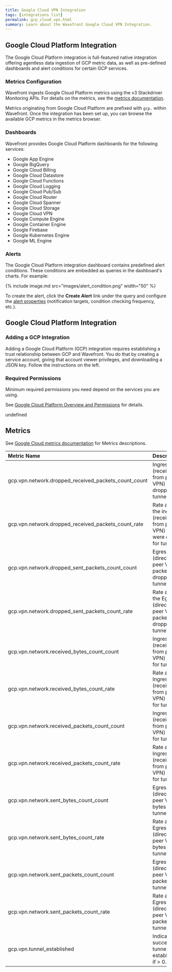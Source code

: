 ```yaml
---
title: Google Cloud VPN Integration
tags: [integrations list]
permalink: gcp_cloud_vpn.html
summary: Learn about the Wavefront Google Cloud VPN Integration.
---
```

## Google Cloud Platform Integration

The Google Cloud Platform integration is full-featured native integration offering agentless data ingestion of GCP metric
data, as well as pre-defined dashboards and alert conditions for certain GCP services.

### Metrics Configuration

Wavefront ingests Google Cloud Platform metrics using the v3 Stackdriver Monitoring APIs. For details on the metrics, see the
[metrics documentation](https://cloud.google.com/monitoring/api/metrics).

Metrics originating from Google Cloud Platform are prefixed with `gcp.` within Wavefront. Once the integration has
been set up, you can browse the available GCP metrics in the metrics browser.

### Dashboards

<p>Wavefront provides Google Cloud Platform dashboards for the following services:</p>

- Google App Engine
- Google BigQuery
- Google Cloud Billing
- Google Cloud Datastore
- Google Cloud Functions
- Google Cloud Logging
- Google Cloud Pub/Sub
- Google Cloud Router
- Google Cloud Spanner
- Google Cloud Storage
- Google Cloud VPN
- Google Compute Engine
- Google Container Engine
- Google Firebase
- Google Kubernetes Engine
- Google ML Engine

### Alerts

The Google Cloud Platform integration dashboard contains predefined alert conditions. These conditions are embedded as queries in the dashboard's charts. For example:

{% include image.md src="images/alert_condition.png" width="50" %}

To create the alert, click the **Create Alert** link under the query and configure the [alert properties](https://docs.wavefront.com/alerts_manage.html) (notification targets, condition checking frequency, etc.).

## Google Cloud Platform Integration



### Adding a GCP Integration

Adding a Google Cloud Platform (GCP) integration requires establishing a trust relationship between GCP and Wavefront. You do that by creating a service account, giving that account viewer privileges, and downloading a JSON key. Follow the instructions on the left.

### Required Permissions

Minimum required permissions you need depend on the services you are using.

See [Google Cloud Platform Overview and Permissions](http://docs.wavefront.com/integrations_gcp_overview.html) for details.





undefined


## Metrics

See [Google Cloud metrics documentation](https://cloud.google.com/monitoring/api/metrics_gcp) for Metrics descriptions.  

|Metric Name|Description|
| :--- | :--- |
|gcp.vpn.network.dropped_received_packets_count_count| Ingress (received from peer VPN) packets dropped for tunnel. |
|gcp.vpn.network.dropped_received_packets_count_rate| Rate at which the ingress (received from peer VPN) packets were dropped for tunnel. |
|gcp.vpn.network.dropped_sent_packets_count_count| Egress (directed to peer VPN) packets dropped for tunnel. |
|gcp.vpn.network.dropped_sent_packets_count_rate| Rate at which the Egress (directed to peer VPN) packets were dropped for tunnel. |
|gcp.vpn.network.received_bytes_count_count| Ingress (received from peer VPN) bytes for tunnel. |
|gcp.vpn.network.received_bytes_count_rate| Rate at which Ingress (received from peer VPN) bytes for tunnel. |
|gcp.vpn.network.received_packets_count_count| Ingress (received from peer VPN) packets for tunnel. |
|gcp.vpn.network.received_packets_count_rate| Rate at which Ingress (received from peer VPN) packets for tunnel. |
|gcp.vpn.network.sent_bytes_count_count| Egress (directed to peer VPN) bytes for tunnel.|
|gcp.vpn.network.sent_bytes_count_rate| Rate at which Egress (directed to peer VPN) bytes for tunnel.|
|gcp.vpn.network.sent_packets_count_count| Egress (directed to peer VPN) packets for tunnel. |
|gcp.vpn.network.sent_packets_count_rate| Rate at which Egress (directed to peer VPN) packets for tunnel. |
|gcp.vpn.tunnel_established| Indicates successful tunnel establishment if > 0. |

